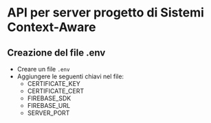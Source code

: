 # API per server progetto di Sistemi Context-Aware

## Creazione del file .env
- Creare un file `.env`
- Aggiungere le seguenti chiavi nel file:
  - CERTIFICATE_KEY
  - CERTIFICATE_CERT
  - FIREBASE_SDK
  - FIREBASE_URL
  - SERVER_PORT

